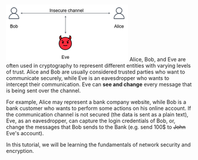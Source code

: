 ![.guides/img/motivation](./motivation.png)
Alice, Bob, and Eve are often used in cryptography to represent different entities with varying levels of trust. Alice and Bob are usually considered trusted parties who want to communicate securely, while Eve is an eavesdropper who wants to intercept their communication. Eve can **see and change** every message that is being sent over the channel.

For example, Alice may represent a bank company website, while Bob is a bank customer who wants to perform some actions on his online account. If the communication channel is not secured (the data is sent as a plain text), Eve, as an eavesdropper, can capture the login credentials of Bob, or, change the messages that Bob sends to the Bank (e.g. send 100$ to ~~John~~ Eve's account).

In this tutorial, we will be learning the fundamentals of network security and encryption.
